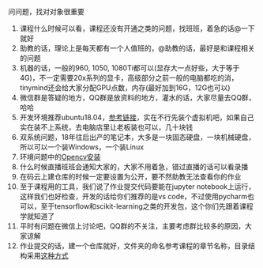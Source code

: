 问问题，找对对象很重要

1. 课程什么时候可以看，课程还没有开通之类的问题，找班班，着急的话@一下就好
2. 助教的话，理论上是每天都有一个人值班的，@助教的话，最好是和课程相关的问题
3. 机器的话，一般的960, 1050, 1080Ti都可以(显存大一点好些，大于等于4G)，不一定需要20x系列的显卡，高级部分之前一般的电脑都吃的消，tinymind还会给大家分配GPU点数，内存(最好加到16G，12G也可以)
4. 微信群是答疑的地方，QQ群是放资料的地方，灌水的话，大家尽量去QQ群，哈哈
5. 开发环境推荐ubuntu18.04，[参考链接](https://blog.csdn.net/qq_36490878/article/details/80551890)，实在不行先装个虚拟机吧，如果自己实在装不上系统，去电脑店里让老板装也可以，几十块钱
6. 双系统问题，18年往后出产的笔记本，大多是一块固态硬盘，一块机械硬盘，所以可以一个装Windows，一个装Linux
7. 环境问题中的[Opencv安装](https://www.tinymind.cn/ai-materials/303-cv-opencv/303-cv-opencv-02/)
8. 什么时候直播班班会通知大家的，大家不用着急，错过直播的话可以看录播
9. 在码云上建仓库的时候一定要设置为公开，要不然助教无法查看你的作业
10. 至于课程用的工具，我们说了作业提交代码要能在jupyter notebook上运行，这样我们也好检查，开发的话给你们推荐的是vs code，不过使用pycharm也可以，至于tensorflow和scikit-learning之类的开发包，这个你们先跟着课程学就知道了
11. 平时有问题在微信上讨论吧，QQ群的不关注，主要考虑群比较多的原因，大家谅解
12. 作业提交的话，建一个仓库就好，文件夹的命名参考课程的章节名称，目录结构采用[这种方式](https://github.com/tensorflow/tensorflow/tree/master/tensorflow)